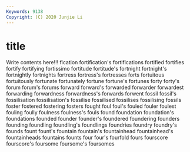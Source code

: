 ```yaml
---
Keywords: 9138
Copyright: (C) 2020 Junjie Li
---
```


# title

Write contents here!!!
fication 
fortification's 
fortifications 
fortified 
fortifies
fortify 
fortifying 
fortissimo 
fortitude 
fortitude's 
fortnight 
fortnight's 
fortnightly 
fortnights 
fortress
fortress's 
fortresses 
forts 
fortuitous 
fortuitously 
fortunate 
fortunately 
fortune 
fortune's 
fortunes
forty 
forty's 
forum 
forum's 
forums 
forward 
forward's 
forwarded 
forwarder 
forwardest
forwarding 
forwardness 
forwardness's 
forwards 
forwent 
fossil 
fossil's 
fossilisation 
fossilisation's 
fossilise
fossilised 
fossilises 
fossilising 
fossils 
foster 
fostered 
fostering 
fosters 
fought 
foul
foul's 
fouled 
fouler 
foulest 
fouling 
foully 
foulness 
foulness's 
fouls 
found
foundation 
foundation's 
foundations 
founded 
founder 
founder's 
foundered 
foundering 
founders 
founding
foundling 
foundling's 
foundlings 
foundries 
foundry 
foundry's 
founds 
fount 
fount's 
fountain
fountain's 
fountainhead 
fountainhead's 
fountainheads 
fountains 
founts 
four 
four's 
fourfold 
fours
fourscore 
fourscore's 
foursome 
foursome's 
foursomes 
